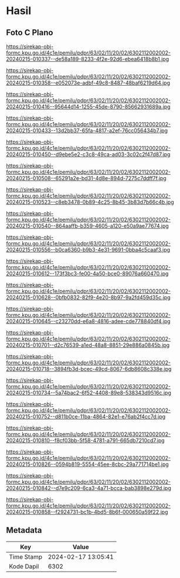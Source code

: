 # Hasil

## Foto C Plano

https://sirekap-obj-formc.kpu.go.id/4c1e/pemilu/pdpr/63/02/11/20/02/6302112002002-20240215-010337--de58a189-8233-4f2e-92d6-ebea6418b8b1.jpg

https://sirekap-obj-formc.kpu.go.id/4c1e/pemilu/pdpr/63/02/11/20/02/6302112002002-20240215-010358--e052073e-adbf-49c8-8487-48baf6219d64.jpg

https://sirekap-obj-formc.kpu.go.id/4c1e/pemilu/pdpr/63/02/11/20/02/6302112002002-20240215-010416--95644d14-1255-45de-8790-85662931689a.jpg

https://sirekap-obj-formc.kpu.go.id/4c1e/pemilu/pdpr/63/02/11/20/02/6302112002002-20240215-010433--13d2bb37-65fa-4817-a2ef-76cc056434b7.jpg

https://sirekap-obj-formc.kpu.go.id/4c1e/pemilu/pdpr/63/02/11/20/02/6302112002002-20240215-010450--d9ebe5e2-c3c8-49ca-ad03-3c02c2f47d87.jpg

https://sirekap-obj-formc.kpu.go.id/4c1e/pemilu/pdpr/63/02/11/20/02/6302112002002-20240215-010508--65291a2e-bd31-4d8e-894d-7275c7ddff7f.jpg

https://sirekap-obj-formc.kpu.go.id/4c1e/pemilu/pdpr/63/02/11/20/02/6302112002002-20240215-010523--c8eb3478-0b89-4c25-8b45-3b83d7b66c4b.jpg

https://sirekap-obj-formc.kpu.go.id/4c1e/pemilu/pdpr/63/02/11/20/02/6302112002002-20240215-010540--864aaffb-b359-4605-a120-e50a9ae77674.jpg

https://sirekap-obj-formc.kpu.go.id/4c1e/pemilu/pdpr/63/02/11/20/02/6302112002002-20240215-010556--b0ca6360-b9b3-4e31-9691-0bba4c5caaf3.jpg

https://sirekap-obj-formc.kpu.go.id/4c1e/pemilu/pdpr/63/02/11/20/02/6302112002002-20240215-010612--173f3bc3-fe00-4a50-bce0-89076a660470.jpg

https://sirekap-obj-formc.kpu.go.id/4c1e/pemilu/pdpr/63/02/11/20/02/6302112002002-20240215-010628--0bfb0832-82f9-4e20-8b97-9a2fd459d35c.jpg

https://sirekap-obj-formc.kpu.go.id/4c1e/pemilu/pdpr/63/02/11/20/02/6302112002002-20240215-010645--c23270dd-e6a8-4816-adee-cde778840df4.jpg

https://sirekap-obj-formc.kpu.go.id/4c1e/pemilu/pdpr/63/02/11/20/02/6302112002002-20240215-010701--d2c76539-a1ed-48a8-8851-29e886a0845b.jpg

https://sirekap-obj-formc.kpu.go.id/4c1e/pemilu/pdpr/63/02/11/20/02/6302112002002-20240215-010718--3894fb3d-bcec-49cd-8067-6db8608c338e.jpg

https://sirekap-obj-formc.kpu.go.id/4c1e/pemilu/pdpr/63/02/11/20/02/6302112002002-20240215-010734--5a74bac2-6f52-4408-89e8-538343d9516c.jpg

https://sirekap-obj-formc.kpu.go.id/4c1e/pemilu/pdpr/63/02/11/20/02/6302112002002-20240215-010752--d811b0ce-11ba-4864-82e1-e76ab2f4cc7d.jpg

https://sirekap-obj-formc.kpu.go.id/4c1e/pemilu/pdpr/63/02/11/20/02/6302112002002-20240215-010810--f8cf03bb-5f58-4781-a791-665db7210cd7.jpg

https://sirekap-obj-formc.kpu.go.id/4c1e/pemilu/pdpr/63/02/11/20/02/6302112002002-20240215-010826--0594b819-5554-45ee-8cbc-29a771714be1.jpg

https://sirekap-obj-formc.kpu.go.id/4c1e/pemilu/pdpr/63/02/11/20/02/6302112002002-20240215-010842--d7e9c209-6ca3-4a71-bcca-bab3898e279d.jpg

https://sirekap-obj-formc.kpu.go.id/4c1e/pemilu/pdpr/63/02/11/20/02/6302112002002-20240215-010858--f2924731-bc1b-4bd5-8b6f-000650a59f22.jpg


## Metadata

| Key        | Value               |
| ---------- | ------------------- |
| Time Stamp | 2024-02-17 13:05:41 |
| Kode Dapil | 6302                |



